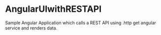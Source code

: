 # AngularUIwithRESTAPI

Sample Angular Application which calls a REST API using .http get angular service and renders data.
